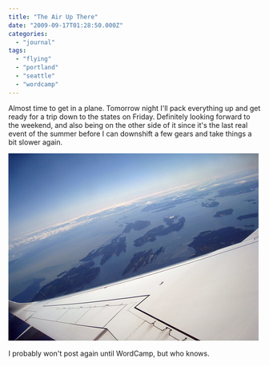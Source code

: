 ```yaml
---
title: "The Air Up There"
date: "2009-09-17T01:28:50.000Z"
categories: 
  - "journal"
tags: 
  - "flying"
  - "portland"
  - "seattle"
  - "wordcamp"
---
```


Almost time to get in a plane. Tomorrow night I'll pack everything up and get ready for a trip down to the states on Friday. Definitely looking forward to the weekend, and also being on the other side of it since it's the last real event of the summer before I can downshift a few gears and take things a bit slower again.

![Flying](images/2581897273_37e7a3e460.jpg)

I probably won't post again until WordCamp, but who knows.

